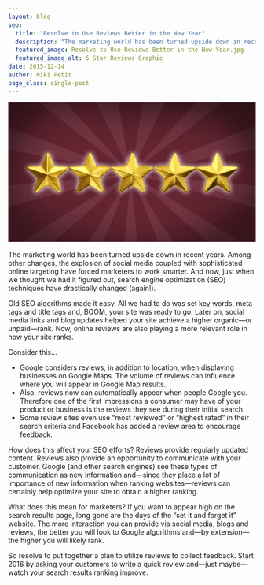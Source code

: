 ```yaml
---
layout: blog
seo:
  title: "Resolve to Use Reviews Better in the New Year"
  description: "The marketing world has been turned upside down in recent years.  Among other changes, the explosion of social media coupled with sophisticated online targeting have forced marketers to work smarter."
  featured_image: Resolve-to-Use-Reviews-Better-in-the-New-Year.jpg
  featured_image_alt: 5 Star Reviews Graphic
date: 2015-12-14
author: Niki Petit
page_class: single-post
---
```


![5 Star Reviews Graphic](Resolve-to-Use-Reviews-Better-in-the-New-Year.jpg)

The marketing world has been turned upside down in recent years. Among other changes, the explosion of social media coupled with sophisticated online targeting have forced marketers to work smarter. And now, just when we thought we had it figured out, search engine optimization (SEO) techniques have drastically changed (again!).

Old SEO algorithms made it easy. All we had to do was set key words, meta tags and title tags and, BOOM, your site was ready to go. Later on, social media links and blog updates helped your site achieve a higher organic&mdash;or unpaid&mdash;rank. Now, online reviews are also playing a more relevant role in how your site ranks.

Consider this...

- Google considers reviews, in addition to location, when displaying businesses on Google Maps. The volume of reviews can influence where you will appear in Google Map results.
- Also, reviews now can automatically appear when people Google you. Therefore one of the first impressions a consumer may have of your product or business is the reviews they see during their initial search.
- Some review sites even use “most reviewed” or “highest rated” in their search criteria and Facebook has added a review area to encourage feedback.

How does this affect your SEO efforts? Reviews provide regularly updated content. Reviews also provide an opportunity to communicate with your customer. Google (and other search engines) see these types of communication as new information and&mdash;since they place a lot of importance of new information when ranking websites&mdash;reviews can certainly help optimize your site to obtain a higher ranking.

What does this mean for marketers? If you want to appear high on the search results page, long gone are the days of the “set it and forget it” website. The more interaction you can provide via social media, blogs and reviews, the better you will look to Google algorithms and&mdash;by extension&mdash;the higher you will likely rank.

So resolve to put together a plan to utilize reviews to collect feedback. Start 2016 by asking your customers to write a quick review and&mdash;just maybe&mdash;watch your search results ranking improve.
